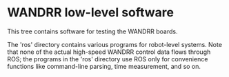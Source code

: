 # WANDRR low-level software
This tree contains software for testing the WANDRR boards. 

The 'ros' directory contains various programs for robot-level systems. Note
that none of the actual high-speed WANDRR control data flows through ROS;
the programs in the 'ros' directory use ROS only for convenience functions
like command-line parsing, time measurement, and so on.
